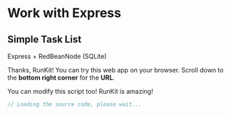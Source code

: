 # Work with Express

## Simple Task List

Express + RedBeanNode (SQLite)

Thanks, RunKit! You can try this web app on your browser. Scroll down to the **bottom right corner** for the **URL**.  

You can modify this script too! RunKit is amazing!

```javascript
// Loading the source code, please wait...
```

<div id="my-element"></div>

<script>
fetch("/example/express.txt")
    .then((res) => res.text())
    .then((src) => { 
        let notebook = RunKit.createNotebook({
            element: document.querySelector("#my-element"),
            source: src,
            mode: 'endpoint',
            onLoad: (arg) => {
                    document.querySelector("pre[data-lang=\"javascript\"]").remove();
            }
        });
        

        console.log("Loaded Source Code");
    })
</script>
